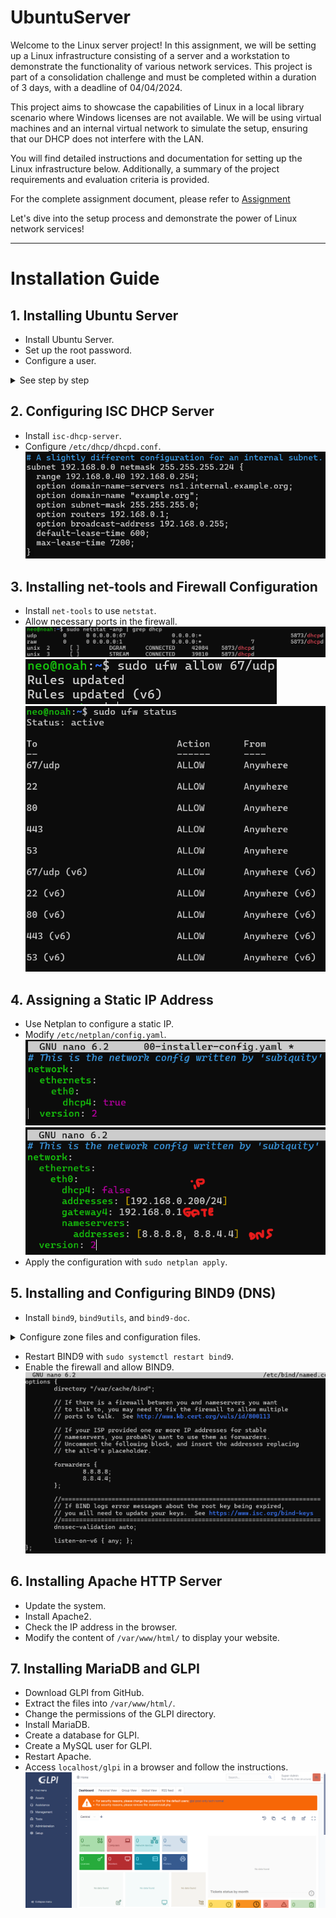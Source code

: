 # UbuntuServer

Welcome to the Linux server project! In this assignment, we will be setting up a Linux infrastructure consisting of a server and a workstation to demonstrate the functionality of various network services. This project is part of a consolidation challenge and must be completed within a duration of 3 days, with a deadline of 04/04/2024.

This project aims to showcase the capabilities of Linux in a local library scenario where Windows licenses are not available. We will be using virtual machines and an internal virtual network to simulate the setup, ensuring that our DHCP does not interfere with the LAN.

You will find detailed instructions and documentation for setting up the Linux infrastructure below. Additionally, a summary of the project requirements and evaluation criteria is provided.

For the complete assignment document, please refer to [Assignment](/Assignment.md)

Let's dive into the setup process and demonstrate the power of Linux network services!

----
# Installation Guide

## 1. Installing Ubuntu Server
- Install Ubuntu Server.
- Set up the root password.
- Configure a user.

<details>
  <summary>See step by step</summary>

  <img src="/assets/i1.png" alt="Image 1">
  <img src="/assets/i2.png" alt="Image 2">
  <img src="/assets/i3.png" alt="Image 3">
  <img src="/assets/i4.png" alt="Image 4">
  <img src="/assets/i5.png" alt="Image 5">
  <img src="/assets/i6.png" alt="Image 6">
  <img src="/assets/i7.png" alt="Image 7">
  <img src="/assets/i8.png" alt="Image 8">
  <img src="/assets/i9.png" alt="Image 9">


</details>

## 2. Configuring ISC DHCP Server
- Install `isc-dhcp-server`.
- Configure `/etc/dhcp/dhcpd.conf`.
  ![Image 1](assets/1.png)

## 3. Installing net-tools and Firewall Configuration
- Install `net-tools` to use `netstat`.
- Allow necessary ports in the firewall.
  ![Image 2](assets/2.png)
  ![Image 3](assets/3.png)
  ![Image 4](assets/4.png)

## 4. Assigning a Static IP Address
- Use Netplan to configure a static IP.
- Modify `/etc/netplan/config.yaml`.
  ![Image 5](assets/5.png)
  ![Image 6](assets/6.png)
- Apply the configuration with `sudo netplan apply`.

## 5. Installing and Configuring BIND9 (DNS)
- Install `bind9`, `bind9utils`, and `bind9-doc`.


<details>
  <summary> Configure zone files and configuration files.</summary>
  

  - `named.conf.options`
    <img src="assets/named.conf.options.txt" alt="named.conf.options">

  - `db.example.com`
    <img src="assets/db.example.com.txt" alt="db.example.com">

  - `db.192`
    <img src="assets/db.192.txt" alt="db.192">

  - `named.conf.local`
    <img src="assets/named.conf.local.txt" alt="named.conf.local">


</details>


- Restart BIND9 with `sudo systemctl restart bind9`.
- Enable the firewall and allow BIND9.
  ![Image 7](assets/7.png)

## 6. Installing Apache HTTP Server
- Update the system.
- Install Apache2.
- Check the IP address in the browser.
- Modify the content of `/var/www/html/` to display your website.

## 7. Installing MariaDB and GLPI
- Download GLPI from GitHub.
- Extract the files into `/var/www/html/`.
- Change the permissions of the GLPI directory.
- Install MariaDB.
- Create a database for GLPI.
- Create a MySQL user for GLPI.
- Restart Apache.
- Access `localhost/glpi` in a browser and follow the instructions.
  ![Image 8](assets/8.png)
